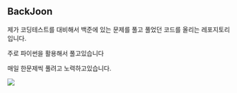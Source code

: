 ## BackJoon
제가 코딩테스트를 대비해서 백준에 있는 문제를 풀고 풀었던 코드를 올리는 레포지토리입니다.

주로 파이썬을 활용해서 풀고있습니다

매일 한문제씩 풀려고 노력하고있습니다.

  <img align='left' src="http://mazassumnida.wtf/api/v2/generate_badge?boj=seungsik_choi1"> 

